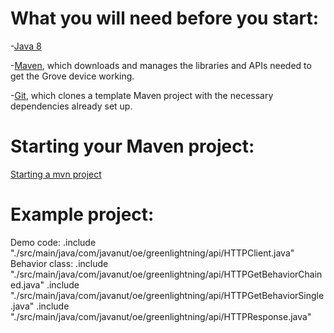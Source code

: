 # What you will need before you start:
-[Java 8](https://docs.oracle.com/javase/8/docs/technotes/guides/install/install_overview.html) 

-[Maven](https://maven.apache.org/install.html), which downloads and manages the libraries and APIs needed to get the Grove device working.

-[Git](https://git-scm.com/), which clones a template Maven project with the necessary dependencies already set up.

# Starting your Maven project: 
[Starting a mvn project](https://github.com/oci-pronghorn/FogLighter/blob/master/README.md)

# Example project:
 
Demo code:
.include "./src/main/java/com/javanut/oe/greenlightning/api/HTTPClient.java"
Behavior class:
.include "./src/main/java/com/javanut/oe/greenlightning/api/HTTPGetBehaviorChained.java"
.include "./src/main/java/com/javanut/oe/greenlightning/api/HTTPGetBehaviorSingle.java"
.include "./src/main/java/com/javanut/oe/greenlightning/api/HTTPResponse.java"
 

